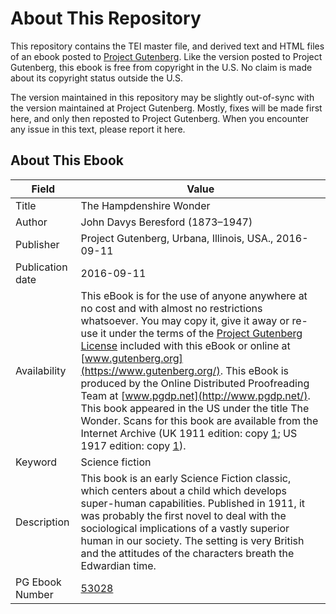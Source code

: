 # About This Repository

This repository contains the TEI master file, and derived text and HTML files of an ebook posted to [Project Gutenberg](https://www.gutenberg.org/). Like the version posted to Project Gutenberg, this ebook is free from copyright in the U.S. No claim is made about its copyright status outside the U.S.

The version maintained in this repository may be slightly out-of-sync with the version maintained at Project Gutenberg. Mostly, fixes will be made first here, and only then reposted to Project Gutenberg. When you encounter any issue in this text, please report it here.

## About This Ebook

| Field | Value |
| ----- | ----- |
| Title | The Hampdenshire Wonder |
| Author | John Davys Beresford (1873–1947) |
| Publisher | Project Gutenberg, Urbana, Illinois, USA., 2016-09-11 |
| Publication date | 2016-09-11 |
| Availability | This eBook is for the use of anyone anywhere at no cost and with almost no restrictions whatsoever. You may copy it, give it away or re-use it under the terms of the [Project Gutenberg License](https://www.gutenberg.org/license) included with this eBook or online at [www.gutenberg.org](https://www.gutenberg.org/). This eBook is produced by the Online Distributed Proofreading Team at [www.pgdp.net](http://www.pgdp.net/). This book appeared in the US under the title The Wonder. Scans for this book are available from the Internet Archive (UK 1911 edition: copy [1](https://archive.org/details/hampdenshirewond00bereuoft); US 1917 edition: copy [1](https://archive.org/details/wonder00beregoog)). |
| Keyword | Science fiction |
| Description | This book is an early Science Fiction classic, which centers about a child which develops super-human capabilities. Published in 1911, it was probably the first novel to deal with the sociological implications of a vastly superior human in our society. The setting is very British and the attitudes of the characters breath the Edwardian time. |
| PG Ebook Number | [53028](https://www.gutenberg.org/ebooks/53028) |
